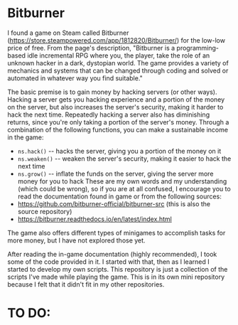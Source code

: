 # Bitburner

I found a game on Steam called Bitburner (https://store.steampowered.com/app/1812820/Bitburner/) for the low-low price of free. From the page's description, "Bitburner is a programming-based idle incremental RPG where you, the player, take the role of an unknown hacker in a dark, dystopian world. The game provides a variety of mechanics and systems that can be changed through coding and solved or automated in whatever way you find suitable."

The basic premise is to gain money by hacking servers (or other ways). Hacking a server gets you hacking experience and a portion of the money on the server, but also increases the server's security, making it harder to hack the next time. Repeatedly hacking a server also has diminishing returns, since you're only taking a portion of the server's money. Through a combination of the following functions, you can make a sustainable income in the game:
- `ns.hack()` -- hacks the server, giving you a portion of the money on it
- `ns.weaken()` -- weaken the server's security, making it easier to hack the next time
- `ns.grow()` -- inflate the funds on the server, giving the server more money for you to hack
These are my own words and my understanding (which could be wrong), so if you are at all confused, I encourage you to read the documentation found in game or from the following sources:
- https://github.com/bitburner-official/bitburner-src (this is also the source repository)
- https://bitburner.readthedocs.io/en/latest/index.html

The game also offers different types of minigames to accomplish tasks for more money, but I have not explored those yet.

After reading the in-game documentation (highly recommended), I took some of the code provided in it. I started with that, then as I learned I started to develop my own scripts. This repository is just a collection of the scripts I've made while playing the game. This is in its own mini repository because I felt that it didn't fit in my other repositories. 

# TO DO:
